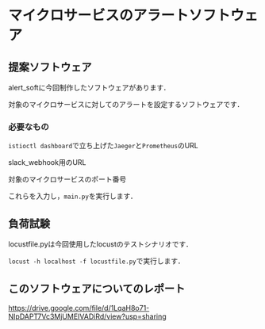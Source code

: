 # マイクロサービスのアラートソフトウェア
## 提案ソフトウェア
alert_softに今回制作したソフトウェアがあります．

対象のマイクロサービスに対してのアラートを設定するソフトウェアです．


### 必要なもの
`istioctl dashboard`で立ち上げた`Jaeger`と`Prometheus`のURL

slack_webhook用のURL

対象のマイクロサービスのポート番号

これらを入力し，`main.py`を実行します．

## 負荷試験
locustfile.pyは今回使用したlocustのテストシナリオです．

`locust -h localhost -f locustfile.py`で実行します．

## このソフトウェアについてのレポート
https://drive.google.com/file/d/1LqaH8o71-NIpDAPT7Vc3MjUMEIVADiRd/view?usp=sharing
